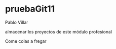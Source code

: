 # pruebaGit11

Pablo Villar


almacenar los proyectos de este módulo profesional

Come colas
a fregar
